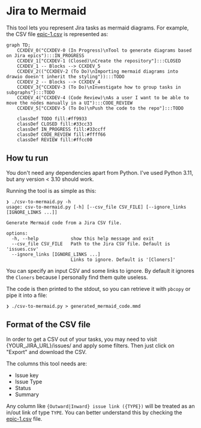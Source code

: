 # Jira to Mermaid

This tool lets you represent Jira tasks as mermaid diagrams. For example,
the CSV file [epic-1.csv](examples/epic-1.csv) is represented as:
```mermaid
graph TD;
	CCXDEV_0("CCXDEV-0 (In Progress)\nTool to generate diagrams based on Jira epics"):::IN_PROGRESS
	CCXDEV_1["CCXDEV-1 (Closed)\nCreate the repository"]:::CLOSED
	CCXDEV_1 -- Blocks --> CCXDEV_5
	CCXDEV_2(("CCXDEV-2 (To Do)\nImporting mermaid diagrams into drawio doesn't inherit the styling")):::TODO
	CCXDEV_2 -- Blocks --> CCXDEV_4
	CCXDEV_3{"CCXDEV-3 (To Do)\nInvestigate how to group tasks in subgraphs"}:::TODO
	CCXDEV_4("CCXDEV-4 (Code Review)\nAs a user I want to be able to move the nodes manually in a UI"):::CODE_REVIEW
	CCXDEV_5["CCXDEV-5 (To Do)\nPush the code to the repo"]:::TODO

    classDef TODO fill:#ff9933
    classDef CLOSED fill:#33cc33
    classDef IN_PROGRESS fill:#33ccff
    classDef CODE_REVIEW fill:#ffff66
    classDef REVIEW fill:#ffcc00

```

## How tu run

You don't need any dependencies apart from Python. I've used Python 3.11, but any version
< 3.10 should work.

Running the tool is as simple as this:
```
❯ ./csv-to-mermaid.py -h
usage: csv-to-mermaid.py [-h] [--csv_file CSV_FILE] [--ignore_links [IGNORE_LINKS ...]]

Generate Mermaid code from a Jira CSV file.

options:
  -h, --help            show this help message and exit
  --csv_file CSV_FILE   Path to the Jira CSV file. Default is 'issues.csv'
  --ignore_links [IGNORE_LINKS ...]
                        Links to ignore. Default is '[Cloners]'
```

You can specify an input CSV and some links to ignore. By default it ignores the
`Cloners`  because I personally find them quite useless.

The code is then printed to the stdout, so you can retrieve it with `pbcopy` or
pipe it into a file:

```
❯ ./csv-to-mermaid.py > generated_mermaid_code.mmd
```

## Format of the CSV file

In order to get a CSV out of your tasks, you may need to visit {YOUR_JIRA_URL}/issues/
and apply some filters. Then just click on "Export" and download the CSV.

The columns this tool needs are:
- Issue key
- Issue Type
- Status
- Summary

Any column like `{Outward|Inward} issue link ({TYPE})` will be treated as an in/out
link of type `TYPE`. You can better understand this by checking the
[epic-1.csv](examples/epic-1.csv) file.

